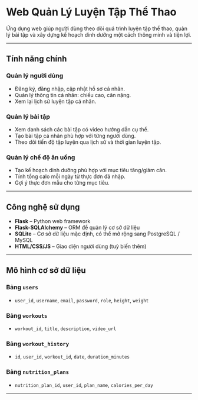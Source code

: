 # Web Quản Lý Luyện Tập Thể Thao

Ứng dụng web giúp người dùng theo dõi quá trình luyện tập thể thao, quản lý bài tập và xây dựng kế hoạch dinh dưỡng một cách thông minh và tiện lợi.

---

## Tính năng chính

### Quản lý người dùng

- Đăng ký, đăng nhập, cập nhật hồ sơ cá nhân.
- Quản lý thông tin cá nhân: chiều cao, cân nặng.
- Xem lại lịch sử luyện tập cá nhân.

### Quản lý bài tập

- Xem danh sách các bài tập có video hướng dẫn cụ thể.
- Tạo bài tập cá nhân phù hợp với từng người dùng.
- Theo dõi tiến độ tập luyện qua lịch sử và thời gian luyện tập.

### Quản lý chế độ ăn uống

- Tạo kế hoạch dinh dưỡng phù hợp với mục tiêu tăng/giảm cân.
- Tính tổng calo mỗi ngày từ thực đơn đã nhập.
- Gợi ý thực đơn mẫu cho từng mục tiêu.

---

## Công nghệ sử dụng

- **Flask** – Python web framework
- **Flask-SQLAlchemy** – ORM để quản lý cơ sở dữ liệu
- **SQLite** – Cơ sở dữ liệu mặc định, có thể mở rộng sang PostgreSQL / MySQL
- **HTML/CSS/JS** – Giao diện người dùng (tuỳ biến thêm)

---

## Mô hình cơ sở dữ liệu

### Bảng `users`

- `user_id`, `username`, `email`, `password`, `role`, `height`, `weight`

### Bảng `workouts`

- `workout_id`, `title`, `description`, `video_url`

### Bảng `workout_history`

- `id`, `user_id`, `workout_id`, `date`, `duration_minutes`

### Bảng `nutrition_plans`

- `nutrition_plan_id`, `user_id`, `plan_name`, `calories_per_day`

---
